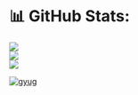 # 📊 GitHub Stats:
![](https://github-readme-stats.vercel.app/api?username=mmmiqbalxi&theme=gruvbox&hide_border=false&include_all_commits=false&count_private=false)<br/>
![](https://nirzak-streak-stats.vercel.app/?user=mmmiqbalxi&theme=gruvbox&hide_border=false)<br/>
![](https://github-readme-stats.vercel.app/api/top-langs/?username=mmmiqbalxi&theme=gruvbox&hide_border=false&include_all_commits=false&count_private=false&layout=compact)

[![gyug](https://visitcount.itsvg.in/api?id=mmmiqbalxi&icon=2&color=3)](https://visitcount.itsvg.in)

<!-- Proudly created with GPRM ( https://gprm.itsvg.in ) -->